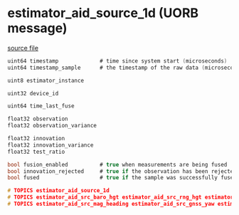 # estimator_aid_source_1d (UORB message)



[source file](https://github.com/PX4/PX4-Autopilot/blob/main/msg/estimator_aid_source_1d.msg)

```c
uint64 timestamp             # time since system start (microseconds)
uint64 timestamp_sample      # the timestamp of the raw data (microseconds)

uint8 estimator_instance

uint32 device_id

uint64 time_last_fuse

float32 observation
float32 observation_variance

float32 innovation
float32 innovation_variance
float32 test_ratio

bool fusion_enabled          # true when measurements are being fused
bool innovation_rejected     # true if the observation has been rejected
bool fused                   # true if the sample was successfully fused

# TOPICS estimator_aid_source_1d
# TOPICS estimator_aid_src_baro_hgt estimator_aid_src_rng_hgt estimator_aid_src_airspeed
# TOPICS estimator_aid_src_mag_heading estimator_aid_src_gnss_yaw estimator_aid_src_ev_yaw

```

